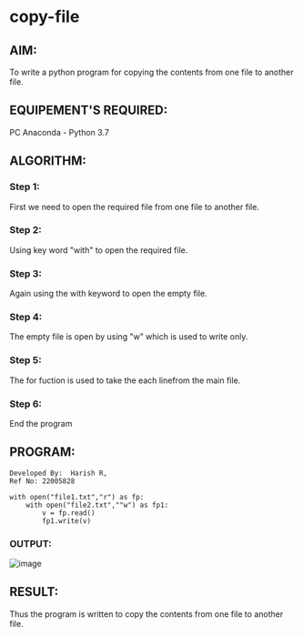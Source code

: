 # copy-file
## AIM:
To write a python program for copying the contents from one file to another file.
## EQUIPEMENT'S REQUIRED: 
PC
Anaconda - Python 3.7
## ALGORITHM: 
### Step 1:
First we need to open the required file from one file to another file.


### Step 2: 
 Using key word "with" to open the required file.


### Step 3: 
Again using the with keyword to open the empty file.


### Step 4:  
The empty file is open by using "w" which is used to write only.


### Step 5: 
The for fuction is used to take the each linefrom the main file.


### Step 6: 
End the program

## PROGRAM:
```
Developed By:  Harish R, 
Ref No: 22005828 

with open("file1.txt","r") as fp:
    with open("file2.txt",""w") as fp1:
        v = fp.read()
        fp1.write(v)
```

### OUTPUT:

![image](https://user-images.githubusercontent.com/117935868/214647725-0b21cb28-b231-4ebb-9343-a894214a6958.png)


## RESULT:
Thus the program is written to copy the contents from one file to another file.
